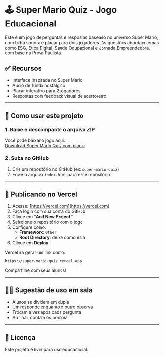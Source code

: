 # 🕹️ Super Mario Quiz - Jogo Educacional

Este é um jogo de perguntas e respostas baseado no universo Super Mario, com trilha sonora e placar para dois jogadores. As questões abordam temas como ESG, Ética Digital, Saúde Ocupacional e Jornada Empreendedora, com base na Prova Paulista.

## ✅ Recursos

- Interface inspirada no Super Mario
- Áudio de fundo nostálgico
- Placar interativo para 2 jogadores
- Respostas com feedback visual de acerto/erro

---

## 📁 Como usar este projeto

### 1. Baixe e descompacte o arquivo ZIP

Você pode baixar o jogo aqui:  
[Download Super Mario Quiz com placar](super-mario-quiz-com-placar.zip)

### 2. Suba no GitHub

1. Crie um repositório no GitHub (ex: `super-mario-quiz`)
2. Envie o arquivo `index.html` para esse repositório

---

## 🚀 Publicando no Vercel

1. Acesse: [https://vercel.com](https://vercel.com)
2. Faça login com sua conta do GitHub
3. Clique em **“Add New Project”**
4. Selecione o repositório com o jogo
5. Configure como:
   - **Framework**: `Other`
   - **Root Directory**: deixe como está
6. Clique em **Deploy**

Vercel irá gerar um link como:

```
https://super-mario-quiz.vercel.app
```

Compartilhe com seus alunos!

---

## 👩‍🏫 Sugestão de uso em sala

- Alunos se dividem em dupla
- Um responde enquanto o outro observa
- Trocam a vez após cada pergunta
- Ao final, contam os pontos!

---

## 📄 Licença

Este projeto é livre para uso educacional.

